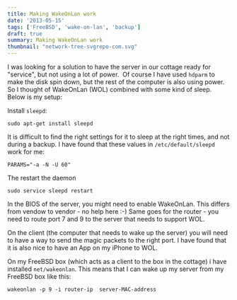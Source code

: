 ```yaml
---
title: Making WakeOnLan work
date: '2013-05-15'
tags: ['FreeBSD', 'wake-on-lan', 'backup']
draft: true
summary: Making WakeOnLan work
thumbnail: "network-tree-svgrepo-com.svg"
---
```



I was looking for a solution to have the server in our cottage ready for "service", but not using a lot of power. 
Of course I have used `hdparm` to make the disk spin down, but the rest of the computer is also using power. 
So I thought of WakeOnLan (WOL) combined with some kind of sleep. Below is my setup:

Install `sleepd`:

```
sudo apt-get install sleepd
```

It is difficult to find the right settings for it to sleep at the right times, and not during a backup. 
I have found that these values in `/etc/default/sleepd` work for me:

```
PARAMS="-a -N -U 60"
```

The restart the daemon

```
sudo service sleepd restart
```

In the BIOS of the server, you might need to enable WakeOnLan. This differs from vendow to vendor - no help here :-)
Same goes for the router - you need to route port 7 and 9 to the server that needs to support WOL.

On the client (the computer that needs to wake up the server) you will need to have a way to send the magic packets to the right port. 
I have found that it is also nice to have an App on my iPhone to WOL.

On my FreeBSD box (which acts as a client to the box in the cottage) i have installed `net/wakeonlan`. 
This means that I can wake up my server from my FreeBSD box like this:

```
wakeonlan -p 9 -i router-ip  server-MAC-address
```
